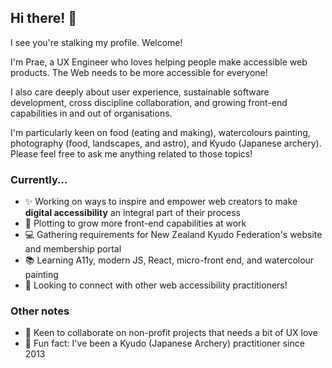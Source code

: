 ## Hi there! 👋

I see you're stalking my profile. Welcome!

I'm Prae, a UX Engineer who loves helping people make accessible web products. The Web needs to be more accessible for everyone!

I also care deeply about user experience, sustainable software development, cross discipline collaboration, and growing front-end capabilities in and out of organisations.

I'm particularly keen on food (eating and making), watercolours painting, photography (food, landscapes, and astro), and Kyudo (Japanese archery). Please feel free to ask me anything related to those topics!

### Currently...

- ✨ Working on ways to inspire and empower web creators to make **digital accessibility** an integral part of their process
- 🌱 Plotting to grow more front-end capabilities at work
- 💻 Gathering requirements for New Zealand Kyudo Federation's website and membership portal
- 📚 Learning A11y, modern JS, React, micro-front end, and watercolour painting
- 🤔 Looking to connect with other web accessibility practitioners!

### Other notes

- 🙌 Keen to collaborate on non-profit projects that needs a bit of UX love
- 🏹 Fun fact: I've been a Kyudo (Japanese Archery) practitioner since 2013
